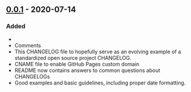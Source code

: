 ## [0.0.1] - 2020-07-14

### Added
-
- Comments
- This CHANGELOG file to hopefully serve as an evolving example of a
  standardized open source project CHANGELOG.
- CNAME file to enable GitHub Pages custom domain
- README now contains answers to common questions about CHANGELOGs
- Good examples and basic guidelines, including proper date formatting.

[0.0.1]: https://787829566094.dkr.ecr.eu-west-1.amazonaws.com/a206339/integration-servicenow:0.0.1

